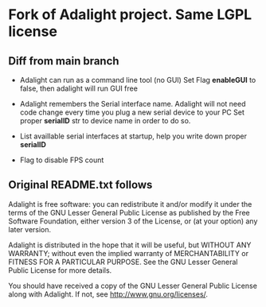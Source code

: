 Fork of Adalight project. Same LGPL license
==============

Diff from main branch 
--------------

- Adalight can run as a command line tool (no GUI)
Set Flag **enableGUI** to false, then adalight will run GUI free

- Adalight remembers the Serial interface name.
Adalight will not need code change every time you plug a new serial device to your PC
Set proper **serialID** str to device name in order to do so.

- List availlable serial interfaces at startup, help you write down proper **serialID**

- Flag to disable FPS count


Original README.txt follows
--------------

Adalight is free software: you can redistribute it and/or modify
it under the terms of the GNU Lesser General Public License as
published by the Free Software Foundation, either version 3 of
the License, or (at your option) any later version.

Adalight is distributed in the hope that it will be useful,
but WITHOUT ANY WARRANTY; without even the implied warranty of
MERCHANTABILITY or FITNESS FOR A PARTICULAR PURPOSE.  See the
GNU Lesser General Public License for more details.

You should have received a copy of the GNU Lesser General Public
License along with Adalight.  If not, see <http://www.gnu.org/licenses/>.
